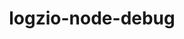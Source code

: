 ---
title: logzio-node-debug
project-url: https://github.com/amio-io/logzio-node-debug
logo:
  logofile: nodejs.svg
  orientation: vertical
shipping-summary:
  data-source: Node code
---